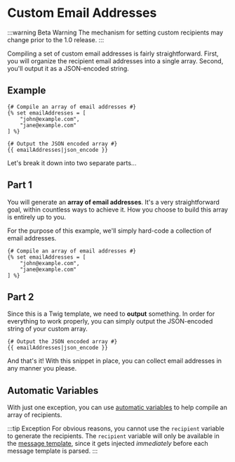 # Custom Email Addresses

:::warning Beta Warning
The mechanism for setting custom recipients may change prior to the 1.0 release.
:::

Compiling a set of custom email addresses is fairly straightforward. First, you will organize the recipient email addresses into a single array. Second, you'll output it as a JSON-encoded string. 

## Example

```twig
{# Compile an array of email addresses #}
{% set emailAddresses = [
    "john@example.com",
    "jane@example.com"
] %}

{# Output the JSON encoded array #}
{{ emailAddresses|json_encode }}
```

Let's break it down into two separate parts...

## Part 1

You will generate an **array of email addresses**. It's a very straightforward goal, within countless ways to achieve it. How you choose to build this array is entirely up to you.

For the purpose of this example, we'll simply hard-code a collection of email addresses.

```twig
{# Compile an array of email addresses #}
{% set emailAddresses = [
    "john@example.com",
    "jane@example.com"
] %}
```

## Part 2

Since this is a Twig template, we need to **output** something. In order for everything to work properly, you can simply output the JSON-encoded string of your custom array.

```twig
{# Output the JSON encoded array #}
{{ emailAddresses|json_encode }}
```

And that's it! With this snippet in place, you can collect email addresses in any manner you please.

## Automatic Variables

With just one exception, you can use [automatic variables](/messages/variables/) to help compile an array of recipients.

:::tip Exception
For obvious reasons, you cannot use the `recipient` variable to generate the recipients. The `recipient` variable will only be available in the [message template](/messages/edit-template/), since it gets injected _immediately_ before each message template is parsed.
:::
